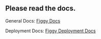## Please read the docs.

General Docs:
[Figgy Docs](https://www.figgy.dev/docs/)

Deployment Docs:
[Figgy Deployment Docs](https://www.figgy.dev/docs/deployment/)
